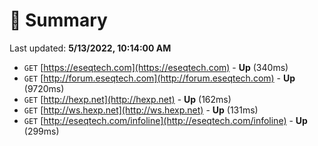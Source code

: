 # 📖 Summary
Last updated: **5/13/2022, 10:14:00 AM**

- `GET` [https://eseqtech.com](https://eseqtech.com) - **Up** (340ms)
- `GET` [http://forum.eseqtech.com](http://forum.eseqtech.com) - **Up** (9720ms)
- `GET` [http://hexp.net](http://hexp.net) - **Up** (162ms)
- `GET` [http://ws.hexp.net](http://ws.hexp.net) - **Up** (131ms)
- `GET` [http://eseqtech.com/infoline](http://eseqtech.com/infoline) - **Up** (299ms)
